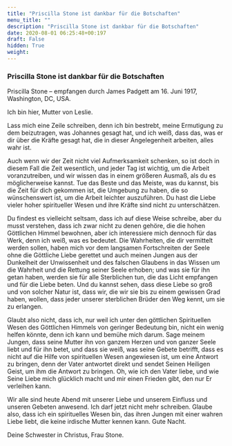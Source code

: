 ```yaml
---
title: "Priscilla Stone ist dankbar für die Botschaften"
menu_title: ""
description: "Priscilla Stone ist dankbar für die Botschaften"
date: 2020-08-01 06:25:48+00:197
draft: False
hidden: True
weight:
---
```

### Priscilla Stone ist dankbar für die Botschaften

Priscilla Stone – empfangen durch James Padgett am 16. Juni 1917, Washington, DC, USA.

Ich bin hier, Mutter von Leslie.

Lass mich eine Zeile schreiben, denn ich bin bestrebt, meine Ermutigung zu dem beizutragen, was Johannes gesagt hat, und ich weiß, dass das, was er dir über die Kräfte gesagt hat, die in dieser Angelegenheit arbeiten, alles wahr ist.

Auch wenn wir der Zeit nicht viel Aufmerksamkeit schenken, so ist doch in diesem Fall die Zeit wesentlich, und jeder Tag ist wichtig, um die Arbeit voranzutreiben, und wir wissen das in einem größeren Ausmaß, als du es möglicherweise kannst. Tue das Beste und das Meiste, was du kannst, bis die Zeit für dich gekommen ist, die Umgebung zu haben, die so wünschenswert ist, um die Arbeit leichter auszuführen. Du hast die Liebe vieler hoher spiritueller Wesen und ihre Kräfte sind nicht zu unterschätzen.

Du findest es vielleicht seltsam, dass ich auf diese Weise schreibe, aber du musst verstehen, dass ich zwar nicht zu denen gehöre, die die hohen Göttlichen Himmel bewohnen, aber ich interessiere mich dennoch für das Werk, denn ich weiß, was es bedeutet. Die Wahrheiten, die dir vermittelt werden sollen, haben mich vor dem langsamen Fortschreiten der Seele ohne die Göttliche Liebe gerettet und auch meinen Jungen aus der Dunkelheit der Unwissenheit und des falschen Glaubens in das Wissen um die Wahrheit und die Rettung seiner Seele erhoben; und was sie für ihn getan haben, werden sie für alle Sterblichen tun, die das Licht empfangen und für die Liebe beten. Und du kannst sehen, dass diese Liebe so groß und von solcher Natur ist, dass wir, die wir sie bis zu einem gewissen Grad haben, wollen, dass jeder unserer sterblichen Brüder den Weg kennt, um sie zu erlangen.

Glaubt also nicht, dass ich, nur weil ich unter den göttlichen Spirituellen Wesen des Göttlichen Himmels von geringer Bedeutung bin, nicht ein wenig helfen könnte, denn ich kann und bemühe mich darum. Sage meinem Jungen, dass seine Mutter ihn von ganzem Herzen und von ganzer Seele liebt und für ihn betet, und dass sie weiß, was seine Gebete betrifft, dass es nicht auf die Hilfe von spirituellen Wesen angewiesen ist, um eine Antwort zu bringen, denn der Vater antwortet direkt und sendet Seinen Heiligen Geist, um ihm die Antwort zu bringen. Oh, wie ich den Vater liebe, und wie Seine Liebe mich glücklich macht und mir einen Frieden gibt, den nur Er verleihen kann.

Wir alle sind heute Abend mit unserer Liebe und unserem Einfluss und unseren Gebeten anwesend. Ich darf jetzt nicht mehr schreiben. Glaube also, dass ich ein spirituelles Wesen bin, das ihren Jungen mit einer wahren Liebe liebt, die keine irdische Mutter kennen kann. Gute Nacht.

Deine Schwester in Christus, Frau Stone.
